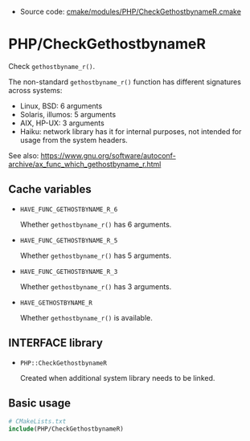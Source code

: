 <!-- This is auto-generated file. -->
* Source code: [cmake/modules/PHP/CheckGethostbynameR.cmake](https://github.com/petk/php-build-system/blob/master/cmake/cmake/modules/PHP/CheckGethostbynameR.cmake)

# PHP/CheckGethostbynameR

Check `gethostbyname_r()`.

The non-standard `gethostbyname_r()` function has different signatures across
systems:

* Linux, BSD: 6 arguments
* Solaris, illumos: 5 arguments
* AIX, HP-UX: 3 arguments
* Haiku: network library has it for internal purposes, not intended for usage
  from the system headers.

See also:
https://www.gnu.org/software/autoconf-archive/ax_func_which_gethostbyname_r.html

## Cache variables

* `HAVE_FUNC_GETHOSTBYNAME_R_6`

  Whether `gethostbyname_r()` has 6 arguments.

* `HAVE_FUNC_GETHOSTBYNAME_R_5`

  Whether `gethostbyname_r()` has 5 arguments.

* `HAVE_FUNC_GETHOSTBYNAME_R_3`

  Whether `gethostbyname_r()` has 3 arguments.

* `HAVE_GETHOSTBYNAME_R`

  Whether `gethostbyname_r()` is available.

## INTERFACE library

* `PHP::CheckGethostbynameR`

  Created when additional system library needs to be linked.

## Basic usage

```cmake
# CMakeLists.txt
include(PHP/CheckGethostbynameR)
```
